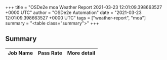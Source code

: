 +++
title = "OSDe2e moa Weather Report 2021-03-23 12:01:09.398663527 +0000 UTC"
author = "OSDe2e Automation"
date = "2021-03-23 12:01:09.398663527 +0000 UTC"
tags = ["weather-report", "moa"]
summary = "<table class=\"summary\"></table>"
+++
## Summary

| Job Name | Pass Rate | More detail |
|----------|-----------|-------------|



